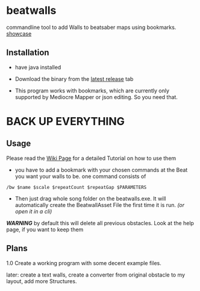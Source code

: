 # beatwalls

commandline tool to add Walls to beatsaber maps using bookmarks. [showcase](https://streamable.com/felde)

## Installation
- have java installed

- Download the binary from the [latest release](https://github.com/spookyGh0st/beatwalls/releases) tab

- This program works with bookmarks, which are currently only supported by Mediocre Mapper or json editing. So you need that.

# BACK UP EVERYTHING

## Usage

Please read the [Wiki Page](https://github.com/spookyGh0st/beatwalls/wiki) for a detailed Tutorial on how to use them

- you have to add a bookmark with your chosen commands at the Beat you want your walls to be. 
one command consists of 

`/bw $name $scale $repeatCount $repeatGap $PARAMETERS`

- Then just drag whole song folder on the beatwalls.exe. It will automatically create the BeatwallAsset File the first time it is run.
_(or open it in a cli)_

***WARNING*** by default this will delete all previous obstacles. Look at the help page, if you want to keep them


## Plans

1.0 Create a working program with some decent example files.

later: create a text walls, create a converter from original obstacle to my layout, add more Structures.




